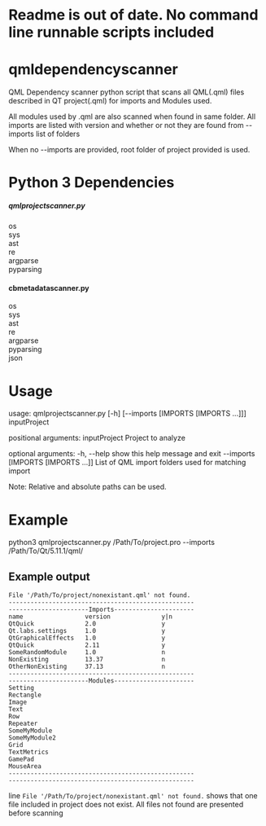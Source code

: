 # Readme is out of date. No command line runnable scripts included

# qmldependencyscanner

QML Dependency scanner python script that scans all QML(.qml) files described in QT project(.qml)
for imports and Modules used.

All modules used by .qml are also scanned when found in same folder.
All imports are listed with version and whether or not they are found from --imports list of folders

When no --imports are provided, root folder of project provided is used.

# Python 3 Dependencies

##### qmlprojectscanner.py
os<br/>
sys<br/>
ast<br/>
re<br/>
argparse<br/>
pyparsing

#### cbmetadatascanner.py
os<br/>
sys<br/>
ast<br/>
re<br/>
argparse<br/>
pyparsing<br/>
json



# Usage
usage: qmlprojectscanner.py [-h] [--imports [IMPORTS [IMPORTS ...]]]
                            inputProject

positional arguments:
    inputProject            Project to analyze

optional arguments:
    -h, --help              show this help message and exit
    --imports [IMPORTS [IMPORTS ...]]
                            List of QML import folders used for matching import
                            
Note: Relative and absolute paths can be used.

# Example

python3 qmlprojectscanner.py /Path/To/project.pro --imports /Path/To/Qt/5.11.1/qml/

## Example output
```
File '/Path/To/project/nonexistant.qml' not found.
---------------------------------------------------
----------------------Imports----------------------
name                 version              y|n
QtQuick              2.0                  y
Qt.labs.settings     1.0                  y
QtGraphicalEffects   1.0                  y
QtQuick              2.11                 y
SomeRandomModule     1.0                  n
NonExisting          13.37                n
OtherNonExisting     37.13                n
---------------------------------------------------
----------------------Modules----------------------
Setting
Rectangle
Image
Text
Row
Repeater
SomeMyModule
SomeMyModule2
Grid
TextMetrics
GamePad
MouseArea
---------------------------------------------------
---------------------------------------------------
```

line ```File '/Path/To/project/nonexistant.qml' not found.``` shows that one file included in project does not exist.
All files not found are presented before scanning
